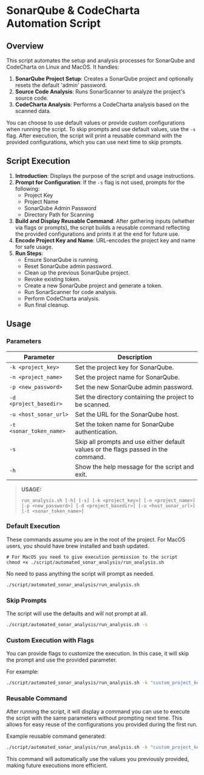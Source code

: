 # SonarQube & CodeCharta Automation Script

## Overview

This script automates the setup and analysis processes for SonarQube and CodeCharta on Linux and MacOS. It handles:

1. **SonarQube Project Setup**: Creates a SonarQube project and optionally resets the default 'admin' password.
2. **Source Code Analysis**: Runs SonarScanner to analyze the project's source code.
3. **CodeCharta Analysis**: Performs a CodeCharta analysis based on the scanned data.

You can choose to use default values or provide custom configurations when running the script. To skip prompts and use default values, use the `-s` flag. After execution, the script will print a reusable command with the provided configurations, which you can use next time to skip prompts.

## Script Execution

1. **Introduction**: Displays the purpose of the script and usage instructions.
2. **Prompt for Configuration**: If the `-s` flag is not used, prompts for the following:
   - Project Key
   - Project Name
   - SonarQube Admin Password
   - Directory Path for Scanning
3. **Build and Display Reusable Command**: After gathering inputs (whether via flags or prompts), the script builds a reusable command reflecting the provided configurations and prints it at the end for future use.
4. **Encode Project Key and Name**: URL-encodes the project key and name for safe usage.
5. **Run Steps**:
   - Ensure SonarQube is running.
   - Reset SonarQube admin password.
   - Clean up the previous SonarQube project.
   - Revoke existing token.
   - Create a new SonarQube project and generate a token.
   - Run SonarScanner for code analysis.
   - Perform CodeCharta analysis.
   - Run final cleanup.

## Usage

### Parameters

| Parameter               | Description                                                                        |
| ----------------------- | ---------------------------------------------------------------------------------- |
| `-k <project_key>`      | Set the project key for SonarQube.                                                 |
| `-n <project_name>`     | Set the project name for SonarQube.                                                |
| `-p <new_password>`     | Set the new SonarQube admin password.                                              |
| `-d <project_basedir>`  | Set the directory containing the project to be scanned.                            |
| `-u <host_sonar_url>`   | Set the URL for the SonarQube host.                                                |
| `-t <sonar_token_name>` | Set the token name for SonarQube authentication.                                   |
| `-s`                    | Skip all prompts and use either default values or the flags passed in the command. |
| `-h`                    | Show the help message for the script and exit.                                     |

> **USAGE:**
>
> ```shell
> run_analysis.sh [-h] [-s] [-k <project_key>] [-n <project_name>] [-p <new_password>] [-d <project_basedir>] [-u <host_sonar_url>] [-t <sonar_token_name>]
> ```

### Default Execution

These commands assume you are in the root of the project.
For MacOS users, you should have brew installed and bash updated.

```shell
# For MacOS you need to give execution permission to the script
chmod +x ./script/automated_sonar_analysis/run_analysis.sh
```

No need to pass anything the script will prompt as needed.

```bash
./script/automated_sonar_analysis/run_analysis.sh
```

### Skip Prompts

The script will use the defaults and will not prompt at all.

```bash
./script/automated_sonar_analysis/run_analysis.sh -s
```

### Custom Execution with Flags

You can provide flags to customize the execution. In this case, it will skip the prompt and use the provided parameter.

For example:

```bash
./script/automated_sonar_analysis/run_analysis.sh -k "custom_project_key" -n "Custom Project Name" -p "new_password" -d "/path/to/codebase"
```

### Reusable Command

After running the script, it will display a command you can use to execute the script with the same parameters without prompting next time. This allows for easy reuse of the configurations you provided during the first run.

Example reusable command generated:

```bash
./script/automated_sonar_analysis/run_analysis.sh -k "custom_project_key" -n "Custom Project Name" -p "new_password" -d "/path/to/codebase" -u "http://localhost:9000" -t "codecharta_token"
```

This command will automatically use the values you previously provided, making future executions more efficient.
